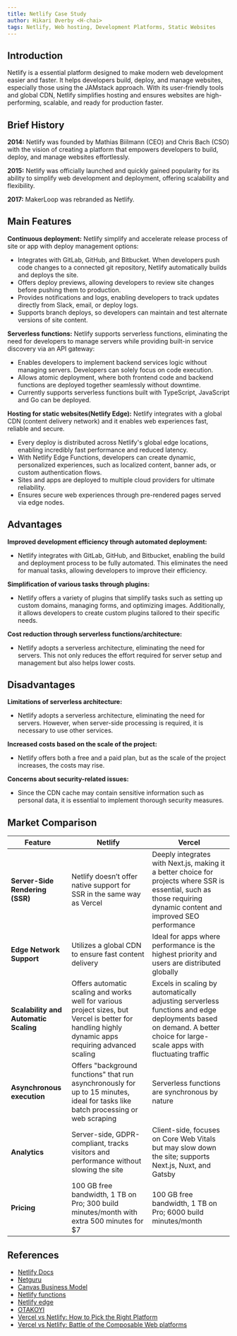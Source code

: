 ```yaml
---
title: Netlify Case Study
author: Hikari Øverby <H-chai>
tags: Netlify, Web hosting, Development Platforms, Static Websites
---
```


## Introduction

Netlify is a essential platform designed to make modern web development easier and faster. It helps developers build, deploy, and manage websites, especially those using the JAMstack approach. With its user-friendly tools and global CDN, Netlify simplifies hosting and ensures websites are high-performing, scalable, and ready for production faster.

## Brief History

**2014:** Netlify was founded by Mathias Biilmann (CEO) and Chris Bach (CSO) with the vision of creating a platform that empowers developers to build, deploy, and manage websites effortlessly.

**2015:** Netlify was officially launched and quickly gained popularity for its ability to simplify web development and deployment, offering scalability and flexibility.

**2017:** MakerLoop was rebranded as Netlify.

## Main Features

**Continuous deployment:**
Netlify simplify and accelerate release process of site or app with deploy management options:

- Integrates with GitLab, GitHub, and Bitbucket. When developers push code changes to a connected git repository, Netlify automatically builds and deploys the site.
- Offers deploy previews, allowing developers to review site changes before pushing them to production.
- Provides notifications and logs, enabling developers to track updates directly from Slack, email, or deploy logs.
- Supports branch deploys, so developers can maintain and test alternate versions of site content.

**Serverless functions:**
Netlify supports serverless functions, eliminating the need for developers to manage servers while providing built-in service discovery via an API gateway:

- Enables developers to implement backend services logic without managing servers. Developers can solely focus on code execution.
- Allows atomic deployment, where both frontend code and backend functions are deployed together seamlessly without downtime.
- Currently supports serverless functions built with TypeScript, JavaScript and Go can be deployed.

**Hosting for static websites(Netlify Edge):**
Netlify integrates with a global CDN (content delivery network) and it enables web experiences fast, reliable and secure.

- Every deploy is distributed across Netlify's global edge locations, enabling incredibly fast performance and reduced latency.
- With Netlify Edge Functions, developers can create dynamic, personalized experiences, such as localized content, banner ads, or custom authentication flows.
- Sites and apps are deployed to multiple cloud providers for ultimate reliability.
- Ensures secure web experiences through pre-rendered pages served via edge nodes.

## Advantages

**Improved development efficiency through automated deployment:**

- Netlify integrates with GitLab, GitHub, and Bitbucket, enabling the build and deployment process to be fully automated. This eliminates the need for manual tasks, allowing developers to improve their efficiency.

**Simplification of various tasks through plugins:**

- Netlify offers a variety of plugins that simplify tasks such as setting up custom domains, managing forms, and optimizing images. Additionally, it allows developers to create custom plugins tailored to their specific needs.

**Cost reduction through serverless functions/architecture:**

- Netlify adopts a serverless architecture, eliminating the need for servers. This not only reduces the effort required for server setup and management but also helps lower costs.

## Disadvantages

**Limitations of serverless architecture:**

- Netlify adopts a serverless architecture, eliminating the need for servers. However, when server-side processing is required, it is necessary to use other services.

**Increased costs based on the scale of the project:**

- Netlify offers both a free and a paid plan, but as the scale of the project increases, the costs may rise.

**Concerns about security-related issues:**

- Since the CDN cache may contain sensitive information such as personal data, it is essential to implement thorough security measures.

## Market Comparison

| Feature                               | Netlify                                                                                                                                             | Vercel                                                                                                                                                                |
| ------------------------------------- | --------------------------------------------------------------------------------------------------------------------------------------------------- | --------------------------------------------------------------------------------------------------------------------------------------------------------------------- |
| **Server-Side Rendering (SSR)**       | Netlify doesn’t offer native support for SSR in the same way as Vercel                                                                              | Deeply integrates with Next.js, making it a better choice for projects where SSR is essential, such as those requiring dynamic content and improved SEO performance   |
| **Edge Network Support**              | Utilizes a global CDN to ensure fast content delivery                                                                                               | Ideal for apps where performance is the highest priority and users are distributed globally                                                                           |
| **Scalability and Automatic Scaling** | Offers automatic scaling and works well for various project sizes, but Vercel is better for handling highly dynamic apps requiring advanced scaling | Excels in scaling by automatically adjusting serverless functions and edge deployments based on demand. A better choice for large-scale apps with fluctuating traffic |
| **Asynchronous execution**            | Offers "background functions" that run asynchronously for up to 15 minutes, ideal for tasks like batch processing or web scraping                   | Serverless functions are synchronous by nature                                                                                                                        |
| **Analytics**                         | Server-side, GDPR-compliant, tracks visitors and performance without slowing the site                                                               | Client-side, focuses on Core Web Vitals but may slow down the site; supports Next.js, Nuxt, and Gatsby                                                                |
| **Pricing**                           | 100 GB free bandwidth, 1 TB on Pro; 300 build minutes/month with extra 500 minutes for $7                                                           | 100 GB free bandwidth, 1 TB on Pro; 6000 build minutes/month                                                                                                          |

## References

- [Netlify Docs](https://docs.netlify.com/platform/what-is-netlify/)
- [Netguru](https://www.netguru.com/blog/what-is-netlify)
- [Canvas Business Model](https://canvasbusinessmodel.com/blogs/brief-history/netlify-brief-history)
- [Netlify functions](https://www.netlify.com/platform/core/functions/)
- [Netlify edge](https://www.netlify.com/platform/core/edge/)
- [OTAKOYI](https://otakoyi.software/blog/overview-of-benefits-and-drawbacks-of-netlify-cms)
- [Vercel vs Netlify: How to Pick the Right Platform](https://focusreactive.com/vercel-vs-netlify-how-to-pick-the-right-platform/)
- [Vercel vs Netlify: Battle of the Composable Web platforms](https://ikius.com/blog/vercel-vs-netlify)
